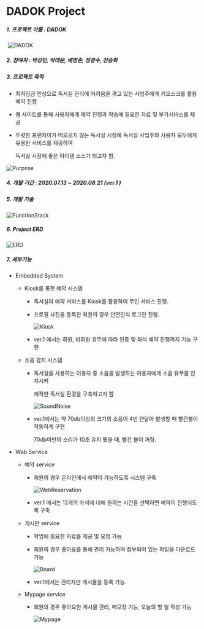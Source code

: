 # DADOK Project



##### 1. 프로젝트 이름 : DADOK

​	![DADOK](./Image/DADOK.JPG)

##### 2. 참여자 : 박강민, 박태문, 배병준, 정광수, 진승화

##### 3. 프로젝트 목적 

- 최저임금 인상으로 독서실 관리에 어려움을 겪고 있는 사업주에게 키오스크를 활용 예약 진행

- 웹 사이트를 통해 사용자에게 예약 진행과 학습에 필요한 자료 및 부가서비스를 제공

- 뚜렷한 프랜차이가 떠오르지 않는 독서실 시장에 독서실 사업주와 사용자 모두에게 유용한 서비스를 제공하여

  독서실 시장에 좋은 아이템 소스가 되고자 함.

![Purpose](./Image/Purpose.JPG)



##### 4. 개발 기간 :  2020.07.13 ~ 2020.08.21 (ver.1 )

##### 5. 개발 기술 

![FunctionStack](./Image/FunctionStack.JPG)

##### 6. Project ERD

![ERD](./Image/ERD.JPG)



##### 7. 세부기능

- Embedded System

  - Kiosk를 통한 예약 시스템

    - 독서실의 예약 서비스를 Kiosk를 활용하여 무인 서비스 진행.

    - 프로필 사진을 등록한 회원의 경우 안면인식 로그인 진행. 

      ![Kiosk](./Image/Kiosk.JPG)

    - ver.1 에서는 회원, 비회원 유무에 따라 인증 및 좌석 예약 진행까지 기능 구현

  - 소음 감지 시스템

    - 독서실을 사용하는 이용자 중 소음을 발생하는 이용자에게 소음 유무를 인지시켜 

      쾌적한 독서실 환경을 구축하고자 함

      ![SoundNoise](./Image/SoundNoise.JPG)

    - ver.1에서는 약 70db이상의 크기의 소음이 4번 연달아 발생할 때 빨간불이 작동하게 구현

      70db미만의 소리가 10초 유지 됐을 때, 빨간 불이 꺼짐.



- Web Service

  - 예약 service

    - 회원의 경우 온라인에서 예약이 가능하도록 시스템 구축

      ![WebReservation](./Image/WebReservation.JPG)

    - ver.1 에서는 12개의 좌석에 대해 원하는 시간을 선택하면 예약이 진행되도록 구축

  - 게시판 service

    - 학업에 필요한 자료를 제공 및 요청 가능

    - 회원의 경우 좋아요를 통해 관리 가능하며 첨부되어 있는 파일을 다운로드 가능

      ![Board](./Image/Board.JPG)

    - ver.1에서는 관리자만 게시물을 등록 가능.

  - Mypage service

    - 회원의 경우 좋아요한 게시물 관리, 메모장 기능, 오늘의 할 일 작성 가능

      ![Mypage](./Image/Mypage.JPG)